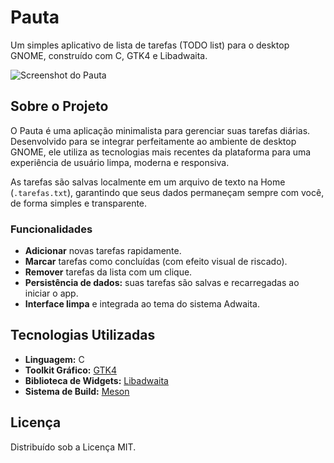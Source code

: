 # Pauta

Um simples aplicativo de lista de tarefas (TODO list) para o desktop GNOME, construído com C, GTK4 e Libadwaita.

![Screenshot do Pauta](https://i.imgur.com/Asu9O5J.png)

## Sobre o Projeto

O Pauta é uma aplicação minimalista para gerenciar suas tarefas diárias. Desenvolvido para se integrar perfeitamente ao ambiente de desktop GNOME, ele utiliza as tecnologias mais recentes da plataforma para uma experiência de usuário limpa, moderna e responsiva.

As tarefas são salvas localmente em um arquivo de texto na Home (`.tarefas.txt`), garantindo que seus dados permaneçam sempre com você, de forma simples e transparente.

### Funcionalidades

* **Adicionar** novas tarefas rapidamente.
* **Marcar** tarefas como concluídas (com efeito visual de riscado).
* **Remover** tarefas da lista com um clique.
* **Persistência de dados:** suas tarefas são salvas e recarregadas ao iniciar o app.
* **Interface limpa** e integrada ao tema do sistema Adwaita.

## Tecnologias Utilizadas

* **Linguagem:** C
* **Toolkit Gráfico:** [GTK4](https://www.gtk.org/)
* **Biblioteca de Widgets:** [Libadwaita](https://gnome.pages.gitlab.gnome.org/libadwaita/)
* **Sistema de Build:** [Meson](https://mesonbuild.com/)

## Licença

Distribuído sob a Licença MIT.
